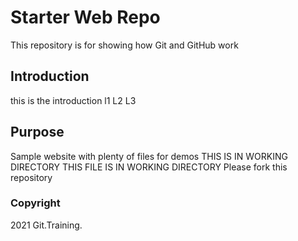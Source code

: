 # Starter Web Repo

This repository is for showing how Git and GitHub work

## Introduction

this is the introduction
l1
L2
L3

## Purpose

Sample website with plenty of files for demos
THIS IS IN WORKING DIRECTORY
THIS FILE IS IN WORKING DIRECTORY
Please fork this repository

### Copyright
2021 Git.Training.
